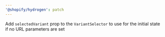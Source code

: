 ```yaml
---
'@shopify/hydrogen': patch
---
```


Add `selectedVariant` prop to the `VariantSelector` to use for the initial state if no URL parameters are set
